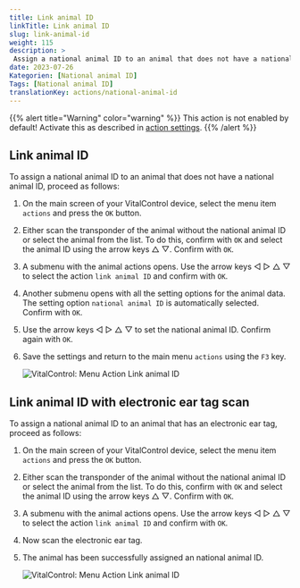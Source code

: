 ```yaml
---
title: Link animal ID
linkTitle: Link animal ID
slug: link-animal-id
weight: 115
description: >
 Assign a national animal ID to an animal that does not have a national animal ID
date: 2023-07-26
Kategorien: [National animal ID]
Tags: [National animal ID]
translationKey: actions/national-animal-id
---
```

{{% alert title="Warning" color="warning" %}}
This action is not enabled by default! Activate this as described in [action settings](../settings/).
{{% /alert %}}

## Link animal ID

To assign a national animal ID to an animal that does not have a national animal ID, proceed as follows:

1. On the main screen of your VitalControl device, select the menu item `actions` and press the `OK` button.

2. Either scan the transponder of the animal without the national animal ID or select the animal from the list. To do this, confirm with `OK` and select the animal ID using the arrow keys △ ▽. Confirm with `OK`.

3. A submenu with the animal actions opens. Use the arrow keys ◁ ▷ △ ▽ to select the action `link animal ID` and confirm with `OK`.

4. Another submenu opens with all the setting options for the animal data. The setting option `national animal ID` is automatically selected. Confirm with `OK`.

5. Use the arrow keys ◁ ▷ △ ▽ to set the national animal ID. Confirm again with `OK`.

6. Save the settings and return to the main menu `actions` using the `F3` key.

    ![VitalControl: Menu Action Link animal ID](../images/linkanimalid.png "Link animal ID")

## Link animal ID with electronic ear tag scan

To assign a national animal ID to an animal that has an electronic ear tag, proceed as follows:

1. On the main screen of your VitalControl device, select the menu item `actions` and press the `OK` button.

2. Either scan the transponder of the animal without the national animal ID or select the animal from the list. To do this, confirm with `OK` and select the animal ID using the arrow keys △ ▽. Confirm with `OK`.

3. A submenu with the animal actions opens. Use the arrow keys ◁ ▷ △ ▽ to select the action `link animal ID` and confirm with `OK`.

4. Now scan the electronic ear tag.

5. The animal has been successfully assigned an national animal ID.

    ![VitalControl: Menu Action Link animal ID](../images/linkanimalidscan.png "Link animal ID")
